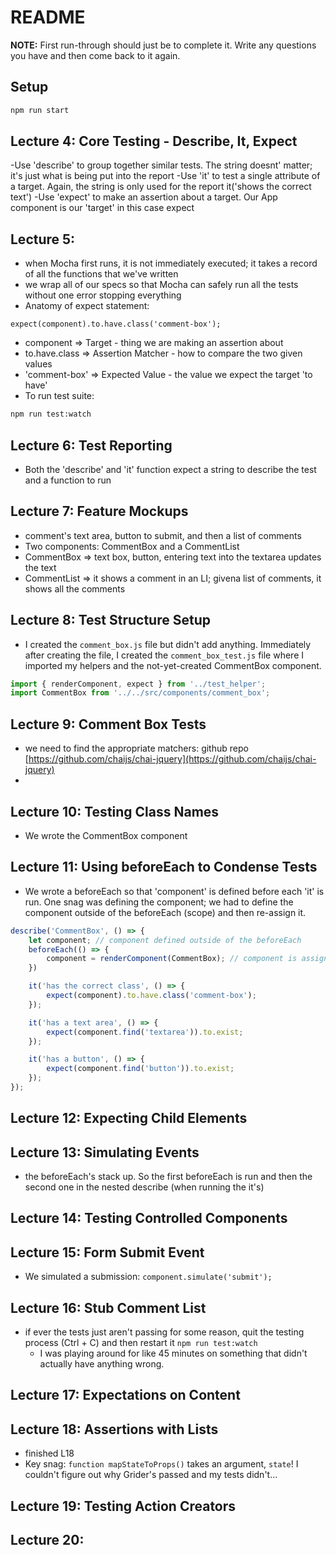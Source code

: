 # README

**NOTE:** First run-through should just be to complete it.  Write any questions you have and then come
back to it again.

## Setup
```sh
npm run start
```

## Lecture 4: Core Testing - Describe, It, Expect

-Use 'describe' to group together similar tests.  The string doesnt' matter; it's just what 
is being put into the report
-Use 'it' to test a single attribute of a target.  Again, the string is only used for the report
it('shows the correct text')
-Use 'expect' to make an assertion about a target.  Our App component is our 'target' in this case
expect

## Lecture 5:
- when Mocha first runs, it is not immediately executed; it takes a record of all the functions
that we've written
- we wrap all of our specs so that Mocha can safely run all the tests without one error stopping
everything
- Anatomy of expect statement:
```
expect(component).to.have.class('comment-box');
```
  - component => Target - thing we are making an assertion about
  - to.have.class => Assertion Matcher - how to compare the two given values
  - 'comment-box' => Expected Value - the value we expect the target 'to have'
- To run test suite:

```sh
npm run test:watch  
```

## Lecture 6: Test Reporting
- Both the 'describe' and 'it' function expect a string to describe the test and a function to run

## Lecture 7: Feature Mockups
- comment's text area, button to submit, and then a list of comments
- Two components: CommentBox and a CommentList
- CommentBox => text box, button, entering text into the textarea updates the text
- CommentList => it shows a comment in an LI; givena  list of comments, it shows all the comments

## Lecture 8: Test Structure Setup
- I created the `comment_box.js` file but didn't add anything.  Immediately after creating the file, 
I created the `comment_box_test.js` file where I imported my helpers and the not-yet-created
CommentBox component.

```js
import { renderComponent, expect } from '../test_helper';
import CommentBox from '../../src/components/comment_box';
```

## Lecture 9: Comment Box Tests
- we need to find the appropriate matchers: github repo [https://github.com/chaijs/chai-jquery](https://github.com/chaijs/chai-jquery)
- 

## Lecture 10: Testing Class Names
- We wrote the CommentBox component

## Lecture 11: Using beforeEach to Condense Tests
- We wrote a beforeEach so that 'component' is defined before each 'it' is run.  One snag was defining the component;
we had to define the component outside of the beforeEach (scope) and then re-assign it.
```js
describe('CommentBox', () => {
	let component; // component defined outside of the beforeEach
	beforeEach(() => {
		component = renderComponent(CommentBox); // component is assigned to the renderComponent
	})

	it('has the correct class', () => {
		expect(component).to.have.class('comment-box');
	});

	it('has a text area', () => {
		expect(component.find('textarea')).to.exist;
	});

	it('has a button', () => {
		expect(component.find('button')).to.exist;
	});
});
```

## Lecture 12: Expecting Child Elements


## Lecture 13: Simulating Events
- the beforeEach's stack up.  So the first beforeEach is run and then the second one in the nested describe (when
running the it's)

## Lecture 14: Testing Controlled Components

## Lecture 15: Form Submit Event
- We simulated a submission: `component.simulate('submit');`


## Lecture 16: Stub Comment List
- if ever the tests just aren't passing for some reason, quit the testing process (Ctrl + C) and then restart it
`npm run test:watch`
  - I was playing around for like 45 minutes on something that didn't actually have anything wrong.


## Lecture 17: Expectations on Content

## Lecture 18: Assertions with Lists
- finished L18
- Key snag: `function mapStateToProps()` takes an argument, `state`!  I couldn't figure out why
Grider's passed and my tests didn't...

## Lecture 19: Testing Action Creators

## Lecture 20:




